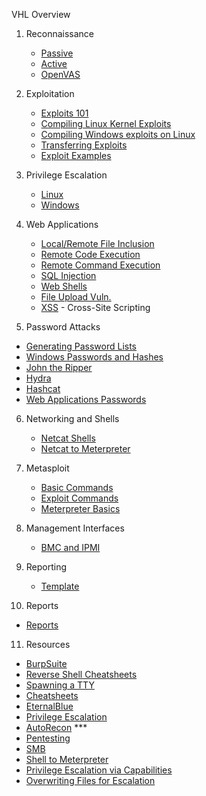 VHL Overview


1. Reconnaissance

   * [Passive](/VHL/contents/passive_recon.md)
   * [Active](/VHL/contents/active_recon.md)
   * [OpenVAS](/VHL/contents/OpenVAS.md)

2. Exploitation

   * [Exploits 101](/VHL/contents/exploits.md)
   * [Compiling Linux Kernel Exploits](/VHL/contents/Linux.md)
   * [Compiling Windows exploits on Linux](/VHL/contents/Windows.md)
   * [Transferring Exploits](/VHL/contents/transferring_exploits.md)
   * [Exploit Examples](/VHL/contents/exploit_practice.md)

3. Privilege Escalation

   * [Linux](/VHL/contents/linux_privilege.md)
   * [Windows](/VHL/contents/windows_privilege.md)

4. Web Applications

   * [Local/Remote File Inclusion](/VHL/contents/fileinclusion.md)
   * [Remote Code Execution](/VHL/contents/remote_code_execution.md)
   * [Remote Command Execution](/VHL/contents/remote_command_execution.md)
   * [SQL Injection](/VHL/contents/sql.md)
   * [Web Shells](/VHL/contents/shells.md)
   * [File Upload Vuln.](/VHL/contents/file_upload.md)
   * [XSS](/VHL/contents/xss.md) - Cross-Site Scripting

5.  Password Attacks

   * [Generating Password Lists](/VHL/contents/pw_lists.md)
   * [Windows Passwords and Hashes](/VHL/contents/windows_pw.md)
   * [John the Ripper](/VHL/contents/john.md)  
   * [Hydra](/VHL/contents/hydra.md)
   * [Hashcat](/VHL/contents/hashcat.md)
   * [Web Applications Passwords](/VHL/contents/web_pw.md)

6. Networking and Shells

   * [Netcat Shells](/VHL/contents/netcat.md)
   * [Netcat to Meterpreter](/VHL/contents/nc_to_meterpreter.md)

7. Metasploit

   * [Basic Commands](/VHL/contents/metasploit_basic.md)
   * [Exploit Commands](/VHL/contents/metaexploit.md)
   * [Meterpreter Basics](/VHL/contents/meterpreter.md)

8. Management Interfaces

   * [BMC and IPMI](/VHL/contents/bmc.md)

9. Reporting

   * [Template](</VHL/Report Template.md>)

10. Reports

   * [Reports](/VHL/Reports/)

11. Resources

   * [BurpSuite](https://portswigger.net/web-security)
   * [Reverse Shell Cheatsheets](https://hideandsec.sh/books/cheatsheets-82c/page/reverse-shells)
   * [Spawning a TTY](https://hideandsec.sh/books/cheatsheets-82c/page/spawning-tty-shells)
   * [Cheatsheets](https://hideandsec.sh/books/cheatsheets-82c)
   * [EternalBlue](https://medium.com/x4v1s3c/eternalblue-doublepulsar-x86-architecture-and-using-metasploit-4fd65322a801)
   * [Privilege Escalation](https://www.codelivly.com/linux-privilege-escalation-explained/)
   * [AutoRecon](https://github.com/Tib3rius/AutoRecon) ***
   * [Pentesting](https://viperone.gitbook.io/pentest-everything/)
   * [SMB](https://viperone.gitbook.io/pentest-everything/everything/everything-active-directory/adversary-in-the-middle/smb-relay)
   * [Shell to Meterpreter](https://docs.metasploit.com/docs/pentesting/metasploit-guide-upgrading-shells-to-meterpreter.html)
   * [Privilege Escalation via Capabilities](https://steflan-security.com/linux-privilege-escalation-exploiting-capabilities/)
   * [Overwriting Files for Escalation](https://book.hacktricks.xyz/linux-hardening/privilege-escalation/payloads-to-execute#overwriting-a-file-to-escalate-privileges)
